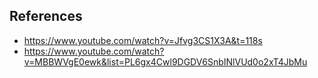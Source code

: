 ## References
- https://www.youtube.com/watch?v=Jfvg3CS1X3A&t=118s
- https://www.youtube.com/watch?v=MBBWVgE0ewk&list=PL6gx4Cwl9DGDV6SnbINlVUd0o2xT4JbMu